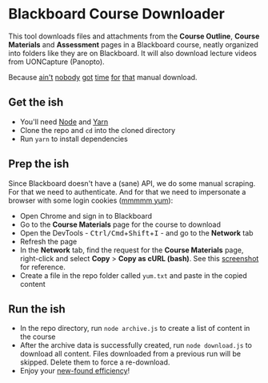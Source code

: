 # Blackboard Course Downloader

This tool downloads files and attachments from the **Course Outline**, **Course Materials** and **Assessment** pages in a Blackboard course, neatly organized into folders like they are on Blackboard. It will also download lecture videos from UONCapture (Panopto).

Because [ain't](https://media.giphy.com/media/10PcMWwtZSYk2k/giphy.gif) [nobody](https://media.giphy.com/media/rX9dPaJHRJt7i/giphy.gif) [got](https://media.giphy.com/media/xT4uQdmP1oK1847R3G/giphy.gif) [time](https://media.giphy.com/media/3ov9jPDMzHPjTklNKw/giphy.gif) [for](https://media.giphy.com/media/xUPGcvWUuhxaQQMme4/giphy.gif) [that](https://media.giphy.com/media/yhKH6Qx7a330c/giphy.gif) manual download.

## Get the ish

- You'll need [Node](https://nodejs.org/en/) and [Yarn](https://yarnpkg.com/lang/en/)
- Clone the repo and `cd` into the cloned directory
- Run `yarn` to install dependencies

## Prep the ish

Since Blackboard doesn't have a (sane) API, we do some manual scraping. For that we need to authenticate. And for that we need to impersonate a browser with some login cookies ([mmmmm yum](https://media.giphy.com/media/Zk9mW5OmXTz9e/giphy.gif)):

- Open Chrome and sign in to Blackboard
- Go to the **Course Materials** page for the course to download
- Open the DevTools - <kbd>Ctrl/Cmd</kbd>+<kbd>Shift</kbd>+<kbd>I</kbd> - and go to the **Network** tab
- Refresh the page
- In the **Network** tab, find the request for the **Course Materials** page, right-click and select **Copy** > **Copy as cURL (bash)**. See this [screenshot](screenshot.jpg?raw=true) for reference.
- Create a file in the repo folder called `yum.txt` and paste in the copied content

## Run the ish

- In the repo directory, run `node archive.js` to create a list of content in the course
- After the archive data is successfully created, run `node download.js` to download all content. Files downloaded from a previous run will be skipped. Delete them to force a re-download.
- Enjoy your [new-found efficiency](http://giphygifs.s3.amazonaws.com/media/DK3nPt4gDanRK/giphy.gif)!
